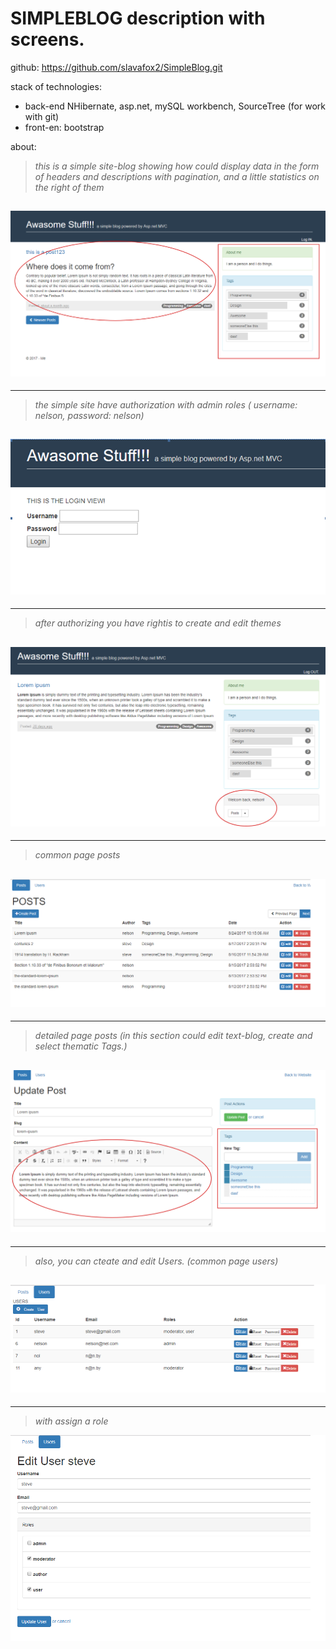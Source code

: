 # **SIMPLEBLOG**  description with screens.

github: https://github.com/slavafox2/SimpleBlog.git

stack of technologies:  

* back-end 	NHibernate, asp.net, mySQL workbench, SourceTree (for work with git)
* front-en: bootstrap

about: 
>_this is a simple site-blog showing how could display data in the form of headers and descriptions with pagination, and a little statistics on the right of them_

![1](/imagesForReadMe//1.png)
---
---

>_the simple site have authorization with admin roles ( username: nelson, password: nelson)_

![2](/imagesForReadMe//2.png)
---
---

>_after authorizing you have rightis to create and edit themes_

![3](/imagesForReadMe//3.png) 
---
---

>_common page posts_

 ![4](/imagesForReadMe//4.png)
---
---

>_detailed page posts
(in this section could edit text-blog, create and select thematic Tags.)_

![5](/imagesForReadMe//5.png)
---
---

>_also, you can cteate and edit Users. (common page users)_


![6](/imagesForReadMe//6.png)
---
---
 
>_with assign a role_

![7](/imagesForReadMe//7.png)

 






